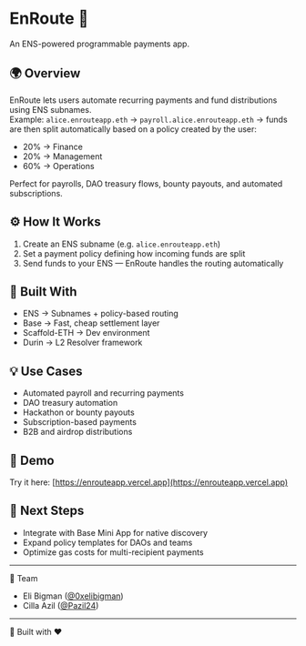 # EnRoute 🪩
An ENS-powered programmable payments app.

## 🌍 Overview
EnRoute lets users automate recurring payments and fund distributions using ENS subnames.  
Example:
`alice.enrouteapp.eth` → `payroll.alice.enrouteapp.eth` → funds are then split automatically based on a policy created by the user:
- 20% → Finance  
- 20% → Management  
- 60% → Operations  

Perfect for payrolls, DAO treasury flows, bounty payouts, and automated subscriptions.

## ⚙️ How It Works
1. Create an ENS subname (e.g. `alice.enrouteapp.eth`)
2. Set a payment policy defining how incoming funds are split
3. Send funds to your ENS — EnRoute handles the routing automatically

## 🧠 Built With
- ENS → Subnames + policy-based routing  
- Base → Fast, cheap settlement layer  
- Scaffold-ETH → Dev environment  
- Durin → L2 Resolver framework

## 💡 Use Cases
- Automated payroll and recurring payments  
- DAO treasury automation  
- Hackathon or bounty payouts  
- Subscription-based payments  
- B2B and airdrop distributions

## 🧩 Demo
Try it here: [https://enrouteapp.vercel.app](https://enrouteapp.vercel.app)


## 🧭 Next Steps
- Integrate with Base Mini App for native discovery  
- Expand policy templates for DAOs and teams  
- Optimize gas costs for multi-recipient payments  

---

👥 Team  
- Eli Bigman ([@0xelibigman](https://x.com/0xelibigman))  
- Cilla Azil ([@Pazil24](https://x.com/pazil24))

---

🪩 Built with ❤️ 